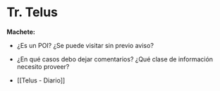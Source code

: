 # Tr. Telus

**Machete:**
- ¿Es un POI? ¿Se puede visitar sin previo aviso?
- ¿En qué casos debo dejar comentarios? ¿Qué clase de información necesito proveer?

- [[Telus - Diario]]